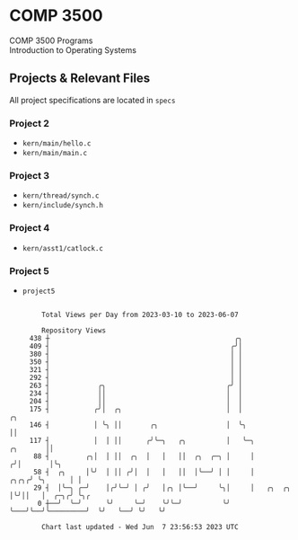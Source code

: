 # COMP 3500
COMP 3500 Programs  
Introduction to Operating Systems  
## Projects & Relevant Files
All project specifications are located in `specs`
### Project 2
- `kern/main/hello.c`
- `kern/main/main.c`
### Project 3
- `kern/thread/synch.c`
- `kern/include/synch.h`
### Project 4
- `kern/asst1/catlock.c`
### Project 5
- `project5`

```

        Total Views per Day from 2023-03-10 to 2023-06-07

        Repository Views
     438 ┼                                              ╭╮
     409 ┤                                             ╭╯│
     380 ┤                                             │ │
     350 ┤                                             │ │
     321 ┤                                             │ │
     292 ┤                                             │ │
     263 ┤            ╭╮                              ╭╯ │
     234 ┤            ││                              │  │
     204 ┤            ││                              │  │
     175 ┤           ╭╯│  ╭╮                          │  │                                    ╭╮
     146 ┤           │ ╰╮ ││       ╭╮                 │  ╰╮                                   ││
     117 ┤           │  │ ││      ╭╯╰─╮   ╭╮          │   ╰─╮                        ╭╮       ││
      88 ┤         ╭╮│  │ ││  ╭╮  │   │   ││  ╭╮  ╭─╮ │     │                       ╭╯│       │╰╮
      58 ┤  ╭╮     │╰╯  │ ││ ╭╯│  │   │   ││  │╰──╯ │ │     │                  ╭╮╭╮╭╯ ╰╮      │ │
      29 ┤  │╰─╮ ╭─╯    │╭╯╰─╯ │ ╭╯   │╭╮ │╰──╯     ╰╮│     │   ╭╮  ╭╮         │╰╯││   │  ╭─╮╭╯ ╰╮╭
       0 ┼──╯  ╰─╯      ╰╯     ╰─╯    ╰╯╰─╯          ╰╯     ╰───╯╰──╯╰─────────╯  ╰╯   ╰──╯ ╰╯   ╰╯

        Chart last updated - Wed Jun  7 23:56:53 2023 UTC
        
```

